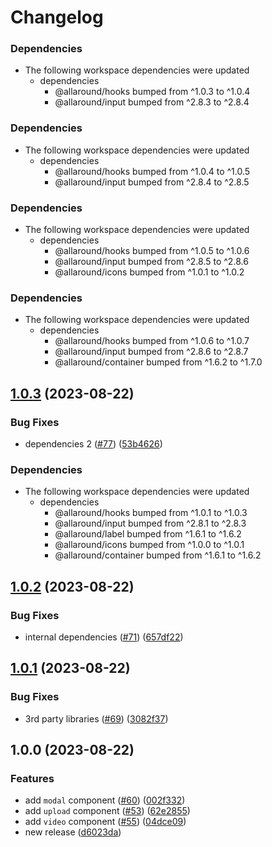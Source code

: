 # Changelog

### Dependencies

* The following workspace dependencies were updated
  * dependencies
    * @allaround/hooks bumped from ^1.0.3 to ^1.0.4
    * @allaround/input bumped from ^2.8.3 to ^2.8.4

### Dependencies

* The following workspace dependencies were updated
  * dependencies
    * @allaround/hooks bumped from ^1.0.4 to ^1.0.5
    * @allaround/input bumped from ^2.8.4 to ^2.8.5

### Dependencies

* The following workspace dependencies were updated
  * dependencies
    * @allaround/hooks bumped from ^1.0.5 to ^1.0.6
    * @allaround/input bumped from ^2.8.5 to ^2.8.6
    * @allaround/icons bumped from ^1.0.1 to ^1.0.2

### Dependencies

* The following workspace dependencies were updated
  * dependencies
    * @allaround/hooks bumped from ^1.0.6 to ^1.0.7
    * @allaround/input bumped from ^2.8.6 to ^2.8.7
    * @allaround/container bumped from ^1.6.2 to ^1.7.0

## [1.0.3](https://github.com/wholesome-ghoul/allaround-components/compare/upload-v1.0.2...upload-v1.0.3) (2023-08-22)


### Bug Fixes

* dependencies 2 ([#77](https://github.com/wholesome-ghoul/allaround-components/issues/77)) ([53b4626](https://github.com/wholesome-ghoul/allaround-components/commit/53b4626c084a1ffe25655ad5fc216dfbed14b98f))


### Dependencies

* The following workspace dependencies were updated
  * dependencies
    * @allaround/hooks bumped from ^1.0.1 to ^1.0.3
    * @allaround/input bumped from ^2.8.1 to ^2.8.3
    * @allaround/label bumped from ^1.6.1 to ^1.6.2
    * @allaround/icons bumped from ^1.0.0 to ^1.0.1
    * @allaround/container bumped from ^1.6.1 to ^1.6.2

## [1.0.2](https://github.com/wholesome-ghoul/allaround-components/compare/upload-v1.0.1...upload-v1.0.2) (2023-08-22)


### Bug Fixes

* internal dependencies ([#71](https://github.com/wholesome-ghoul/allaround-components/issues/71)) ([657df22](https://github.com/wholesome-ghoul/allaround-components/commit/657df22f42ca6b8479dfdbad1c6acfd7fbf659fc))

## [1.0.1](https://github.com/wholesome-ghoul/allaround-components/compare/upload-v1.0.0...upload-v1.0.1) (2023-08-22)


### Bug Fixes

* 3rd party libraries ([#69](https://github.com/wholesome-ghoul/allaround-components/issues/69)) ([3082f37](https://github.com/wholesome-ghoul/allaround-components/commit/3082f3774505776d89e605bebddd567098400fba))

## 1.0.0 (2023-08-22)


### Features

* add `modal` component ([#60](https://github.com/wholesome-ghoul/allaround-components/issues/60)) ([002f332](https://github.com/wholesome-ghoul/allaround-components/commit/002f332142af7a4579f50565bf1565f1169c9181))
* add `upload` component ([#53](https://github.com/wholesome-ghoul/allaround-components/issues/53)) ([62e2855](https://github.com/wholesome-ghoul/allaround-components/commit/62e2855c92da845d0326a02f1e71acc5a5381de4))
* add `video` component ([#55](https://github.com/wholesome-ghoul/allaround-components/issues/55)) ([04dce09](https://github.com/wholesome-ghoul/allaround-components/commit/04dce092e4cbdd7a487b539a416842215e34a867))
* new release ([d6023da](https://github.com/wholesome-ghoul/allaround-components/commit/d6023da6de01374d99554d3752abee62135a431f))
